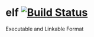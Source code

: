 elf [![Build Status](https://travis-ci.org/nathanfaucett/rs-elf.svg?branch=master)](https://travis-ci.org/nathanfaucett/rs-elf)
=====

Executable and Linkable Format
